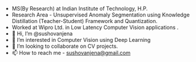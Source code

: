 - MS(By Research) at Indian Institute of Technology, H.P.
-  Research Area - Unsupervised Anomaly Segmentation using Knowledge Distillation (Teacher-Student) Framework and Quantization.
-  Worked at Wipro Ltd. in Low Latency Computer Vision applications .
- 👋 Hi, I’m @sushovanjena
- 👀 I’m interested in Computer Vision using Deep Learning
- 💞️ I’m looking to collaborate on CV projects.
- 📫 How to reach me - sushovanjena@gmail.com

<!---
sushovanjena/sushovanjena is a ✨ special ✨ repository because its `README.md` (this file) appears on your GitHub profile.
You can click the Preview link to take a look at your changes.
--->

